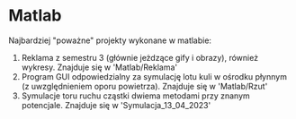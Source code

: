 # Matlab
Najbardziej "poważne" projekty wykonane w matlabie: 
1. Reklama z semestru 3 (głównie jeżdzące gify i obrazy), również wykresy. Znajduje się w 'Matlab/Reklama'
2. Program GUI odpowiedzialny za symulację lotu kuli w ośrodku płynnym (z uwzględnieniem oporu powietrza). Znajduje się w 'Matlab/Rzut'
3. Symulacje toru ruchu cząstki dwiema metodami przy znanym potencjale. Znajduje się w 'Symulacja_13_04_2023'
